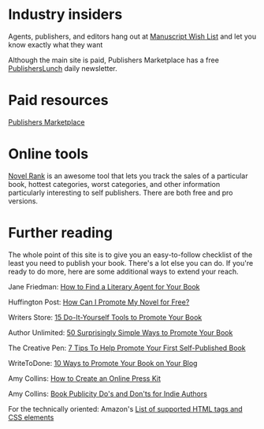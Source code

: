 # Industry insiders

Agents, publishers, and editors hang out at [Manuscript Wish List](http://mswishlist.com/) and let you know exactly what they want

Although the main site is paid, Publishers Marketplace has a free [PublishersLunch](http://www.publishersmarketplace.com/lunch/subscribe.html) daily newsletter.

# Paid resources

[Publishers Marketplace](http://www.publishersmarketplace.com/)


# Online tools

[Novel Rank](https://www.novelrank.com) is an awesome tool that lets you track the sales of a particular book, hottest categories, worst categories, and other information particularly interesting to self publishers. There are both free and pro versions.

# Further reading

The whole point of this site is to give you an easy-to-follow checklist of the least you need to publish your book.
There's a lot else you can do. If you're ready to do more, here are some additional ways to extend your reach.

Jane Friedman: [How to Find a Literary Agent for Your Book](https://janefriedman.com/find-literary-agent/)

Huffington Post: [How Can I Promote My Novel for Free?](http://www.huffingtonpost.com/david-kudler/how-can-i-promote-my-book-for-free_b_6843190.html)

Writers Store: [15 Do-It-Yourself Tools to Promote Your Book](https://www.writersstore.com/15-do-it-yourself-tools-to-promote-your-book/)

Author Unlimited: [50 Surprisingly Simple Ways to Promote Your Book](http://authorunlimited.com/50-ways-to-promote-your-book/)

The Creative Pen: [7 Tips To Help Promote Your First Self-Published Book](http://www.thecreativepenn.com/2014/04/22/promote-first-book/)

WriteToDone: [10 Ways to Promote Your Book on Your Blog](http://writetodone.com/10-ways-promote-your-book/)

Amy Collins: [How to Create an Online Press Kit](http://www.newshelves.com/2017/01/13/how-to-create-an-online-press-kit/)

Amy Collins: [Book Publicity Do's and Don'ts for Indie Authors](https://www.bookworks.com/2016/10/book-publicity-dos-donts-for-indie-authors/#sthash.vZF0RPkA.dpuf)

For the technically oriented: Amazon's [List of supported HTML tags and CSS elements](https://www.amazon.com/gp/feature.html?ie=UTF8&docId=1000729901)
